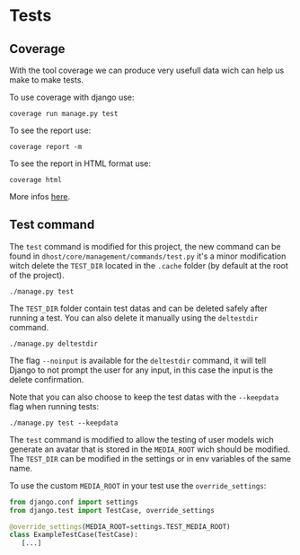 # Tests

## Coverage

With the tool coverage we can produce very usefull data wich can help us make to make tests.

To use coverage with django use:

```shell
coverage run manage.py test
```

To see the report use:

```shell
coverage report -m
```

To see the report in HTML format use:

```shell
coverage html
```

More infos [here](https://coverage.readthedocs.io/en/coverage-5.5/#quick-start).

## Test command

The `test` command is modified for this project, the new command can be found in `dhost/core/management/commands/test.py` it's a minor modification witch delete the `TEST_DIR` located in the `.cache` folder (by default at the root of the project).

```shell
./manage.py test
```

The `TEST_DIR` folder contain test datas and can be deleted safely after running a test. You can also delete it manually using the `deltestdir` command.

```shell
./manage.py deltestdir
```

The flag `--noinput` is available for the `deltestdir` command, it will tell Django to not prompt the user for any input, in this case the input is the delete confirmation.

Note that you can also choose to keep the test datas with the `--keepdata` flag when running tests:

```shell
./manage.py test --keepdata
```

The `test` command is modified to allow the testing of user models wich generate an avatar that is stored in the `MEDIA_ROOT` wich should be modified. The `TEST_DIR` can be modified in the settings or in env variables of the same name.

To use the custom `MEDIA_ROOT` in your test use the `override_settings`:

```python
from django.conf import settings
from django.test import TestCase, override_settings

@override_settings(MEDIA_ROOT=settings.TEST_MEDIA_ROOT)
class ExampleTestCase(TestCase):
   [...]
```
